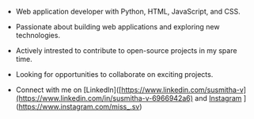 

* Web application developer with Python, HTML, JavaScript, and CSS.
* Passionate about building web applications and exploring new technologies.
* Actively intrested to contribute to open-source projects in my spare time.
* Looking for opportunities to collaborate on exciting projects.

* Connect with me on [LinkedIn]([https://www.linkedin.com/susmitha-v](https://www.linkedin.com/in/susmitha-v-6966942a6) and [Instagram]([https://www.instagram.com/miss_.sv)
](https://www.instagram.com/miss_.sv)
